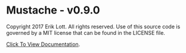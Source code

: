 # Mustache - v0.9.0

Copyright 2017 Erik Lott. All rights reserved. Use of this source code is governed by a MIT license that can be found in the LICENSE file.

[Click To View Documentation](https://godoc.org/github.com/eriklott/mustache).
